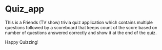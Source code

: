 # Quiz_app
This is a Friends (TV show) trivia quiz application which contains multiple questions followed by a scoreboard that keeps count of the score based on number of questions answered correctly and show it at the end of the quiz.



Happy Quizzing!
